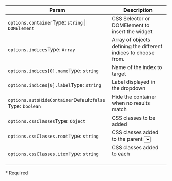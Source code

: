 | Param | Description |
| --- | --- |
| <span class='attr-required'>`options.container`</span><span class="attr-infos">Type: <code>string</code> &#124; <code>DOMElement</code></span> | CSS Selector or DOMElement to insert the widget |
| <span class='attr-required'>`options.indices`</span><span class="attr-infos">Type: <code>Array</code></span> | Array of objects defining the different indices to choose from. |
| <span class='attr-required'>`options.indices[0].name`</span><span class="attr-infos">Type: <code>string</code></span> | Name of the index to target |
| <span class='attr-required'>`options.indices[0].label`</span><span class="attr-infos">Type: <code>string</code></span> | Label displayed in the dropdown |
| <span class='attr-optional'>`options.autoHideContainer`</span><span class="attr-infos">Default:<code class="attr-default">false</code><br />Type: <code>boolean</code></span> | Hide the container when no results match |
| <span class='attr-optional'>`options.cssClasses`</span><span class="attr-infos">Type: <code>Object</code></span> | CSS classes to be added |
| <span class='attr-optional'>`options.cssClasses.root`</span><span class="attr-infos">Type: <code>string</code></span> | CSS classes added to the parent <select> |
| <span class='attr-optional'>`options.cssClasses.item`</span><span class="attr-infos">Type: <code>string</code></span> | CSS classes added to each <option> |

<p class="attr-legend">* <span>Required</span></p>
